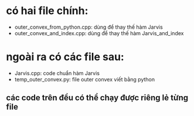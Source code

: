 # có hai file chính:
* outer_convex_from_python.cpp: dùng để thay thế hàm Jarvis
* outer_convex_and_index.cpp: dùng để thay thế hàm Jarvis_and_index
# ngoài ra có các file sau:
* Jarvis.cpp: code chuẩn hàm Jarvis
* temp_outer_convex.py: file outer convex viết bằng python
## các code trên đều có thể chạy được riêng lẻ từng file

